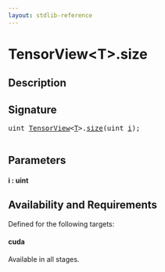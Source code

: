 ```yaml
---
layout: stdlib-reference
---
```


# TensorView\<T\>\.size

## Description





## Signature 

<pre>
<span class="code_keyword">uint</span> <a href="index.md" class="code_type">TensorView</a>&lt;<a href="index.md#typeparam-T" class="code_type">T</a>&gt;.<a href="size.md">size</a>(<span class="code_keyword">uint</span> <a href="size.md#decl-i" class="code_param">i</a>);

</pre>

## Parameters

####  <a id="decl-i"></a>i  : uint

## Availability and Requirements

Defined for the following targets:

#### cuda
Available in all stages.




<script>
// Fix .md links to .html when on ReadTheDocs
if (window.location.hostname.includes('readthedocs') || 
    window.location.hostname.includes('rtfd.io')) {
  document.addEventListener('DOMContentLoaded', function() {
    const links = document.querySelectorAll('a');
    links.forEach(link => {
      const href = link.getAttribute('href');
      if (href && href.includes('.md')) {
        // This regex will handle .md links with or without fragment identifiers or query parameters
        link.href = link.href.replace(/(.+)\.md(#[^?]*)?(\?.*)?$/, '$1.html$2$3');
      }
    });
  });
}
</script>
